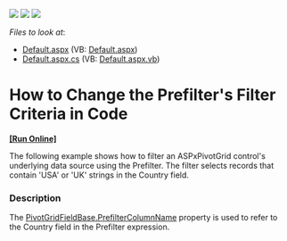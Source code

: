 <!-- default badges list -->
![](https://img.shields.io/endpoint?url=https://codecentral.devexpress.com/api/v1/VersionRange/128577234/11.1.4%2B)
[![](https://img.shields.io/badge/Open_in_DevExpress_Support_Center-FF7200?style=flat-square&logo=DevExpress&logoColor=white)](https://supportcenter.devexpress.com/ticket/details/E1869)
[![](https://img.shields.io/badge/📖_How_to_use_DevExpress_Examples-e9f6fc?style=flat-square)](https://docs.devexpress.com/GeneralInformation/403183)
<!-- default badges end -->
<!-- default file list -->
*Files to look at*:

* [Default.aspx](./CS/ASPxPivotGrid_ChangingPrefilterCriteria/Default.aspx) (VB: [Default.aspx](./VB/ASPxPivotGrid_ChangingPrefilterCriteria/Default.aspx))
* [Default.aspx.cs](./CS/ASPxPivotGrid_ChangingPrefilterCriteria/Default.aspx.cs) (VB: [Default.aspx.vb](./VB/ASPxPivotGrid_ChangingPrefilterCriteria/Default.aspx.vb))
<!-- default file list end -->
# How to Change the Prefilter's Filter Criteria in Code
<!-- run online -->
**[[Run Online]](https://codecentral.devexpress.com/e1869/)**
<!-- run online end -->


<p>The following example shows how to filter an ASPxPivotGrid control's underlying data source using the Prefilter. The filter selects records that contain 'USA' or 'UK' strings in the Country field.</p>


<h3>Description</h3>

<p>The <u>PivotGridFieldBase.PrefilterColumnName</u> property is used to refer to the Country field in the Prefilter expression.</p>

<br/>


